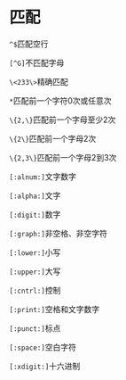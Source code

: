 # 匹配

`^$`匹配空行

`[^G]`不匹配字母

`\<233\>`精确匹配

`*`匹配前一个字符0次或任意次

`\{2,\}`匹配前一个字母至少2次

`\{2\}`匹配前一个字母2次

`\{2,3\}`匹配前一个字母2到3次

`[:alnum:]`文字数字

`[:alpha:]`文字

`[:digit:]`数字

`[:graph:]`非空格、非空字符

`[:lower:]`小写

`[:upper:]`大写

`[:cntrl:]`控制

`[:print:]`空格和文字数字

`[:punct:]`标点

`[:space:]`空白字符

`[:xdigit:]`十六进制
